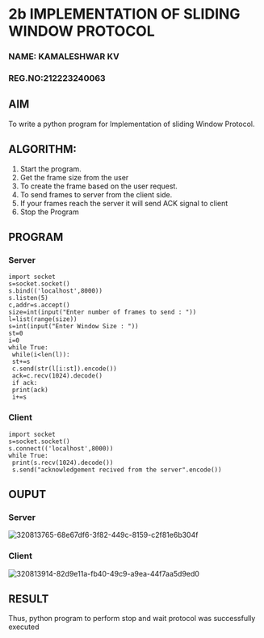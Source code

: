# 2b IMPLEMENTATION OF SLIDING WINDOW PROTOCOL
### NAME: KAMALESHWAR KV
### REG.NO:212223240063
## AIM
To write a python program for Implementation of sliding Window Protocol.
## ALGORITHM:
1. Start the program.
2. Get the frame size from the user
3. To create the frame based on the user request.
4. To send frames to server from the client side.
5. If your frames reach the server it will send ACK signal to client
6. Stop the Program
## PROGRAM
### Server
```
import socket
s=socket.socket()
s.bind(('localhost',8000))
s.listen(5)
c,addr=s.accept()
size=int(input("Enter number of frames to send : "))
l=list(range(size))
s=int(input("Enter Window Size : "))
st=0
i=0
while True:
 while(i<len(l)):
 st+=s
 c.send(str(l[i:st]).encode())
 ack=c.recv(1024).decode()
 if ack:
 print(ack)
 i+=s
```
### Client
```
import socket
s=socket.socket()
s.connect(('localhost',8000))
while True: 
 print(s.recv(1024).decode())
 s.send("acknowledgement recived from the server".encode())
```
## OUPUT
### Server
![320813765-68e67df6-3f82-449c-8159-c2f81e6b304f](https://github.com/22002525karthikeyan/2b_SLIDING_WINDOW_PROTOCOL/assets/118708040/7bcba08d-715d-417c-b8ab-fe584727e089)
### Client
![320813914-82d9e11a-fb40-49c9-a9ea-44f7aa5d9ed0](https://github.com/22002525karthikeyan/2b_SLIDING_WINDOW_PROTOCOL/assets/118708040/d81a1f40-2d87-49c6-b196-e4cdf9c4a792)


## RESULT
Thus, python program to perform stop and wait protocol was successfully executed
